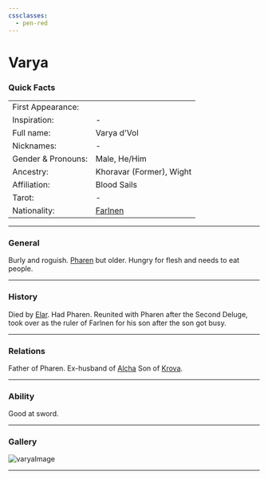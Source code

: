 ```yaml
---
cssclasses:
  - pen-red
---
```

<link rel="stylesheet" href="https://cdn.jsdelivr.net/npm/rpg-awesome@latest/css/rpg-awesome.min.css">
<link rel="stylesheet" href="https://cdn.jsdelivr.net/npm/remixicon@4.5.0/fonts/remixicon.min.css"> 

# Varya
### Quick Facts

|                    |                                                |
| ------------------ | ---------------------------------------------- |
| First Appearance:  |                                                |
| Inspiration:          | -                                              |
| Full name:         | Varya d'Vol                                    |
| Nicknames:         | -                                              |
| Gender & Pronouns: | Male, He/Him                                   |
| Ancestry:          | Khoravar (Former), Wight                       |
| Affiliation:       | Blood Sails                                    |
| Tarot:             | -                                              |
| Nationality:       | [Farlnen](../../-Locations--Planes/Farlnen.md) |
***
### General <i class="ri-checkbox-blank-line"></i>
Burly and roguish. [Pharen](../-Player/Pharen.md) but older. Hungry for flesh and needs to eat people.

***
### History <i class="ri-history-line"></i>
Died by [Elar](../Elar.md). Had Pharen. Reunited with Pharen after the Second Deluge, took over as the ruler of Farlnen for his son after the son got busy.

***
### Relations <i class="ri-user-line"></i>
Father of Pharen.
Ex-husband of [Alcha](Alcha.md)
Son of [Krova](Krova.md).

***
### Ability <i class="ri-star-line"></i>
Good at sword.

***
### Gallery <i class="ri-image-line"></i>

![varyaImage](../../../../../../99%20-%20META/attachments/varyaImage.png)

***
